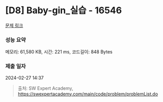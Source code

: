 # [D8] Baby-gin_실습 - 16546 

[문제 링크](https://swexpertacademy.com/main/code/problem/problemDetail.do?contestProbId=AYZS3UfKuQgDFARc) 

### 성능 요약

메모리: 61,580 KB, 시간: 221 ms, 코드길이: 848 Bytes

### 제출 일자

2024-02-27 14:37



> 출처: SW Expert Academy, https://swexpertacademy.com/main/code/problem/problemList.do